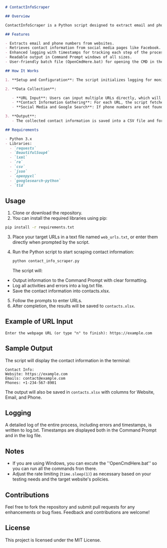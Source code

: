 ```markdown
# ContactInfoScraper

## Overview

ContactInfoScraper is a Python script designed to extract email and phone numbers from given web pages and output the data into an Excel file (contacts.xlsx). It also logs all events and outputs them into a log.txt file.

## Features

- Extracts email and phone numbers from websites.
- Retrieves contact information from social media pages like Facebook.
- Enhanced logging with timestamps for tracking each step of the process.
- Readable output in Command Prompt windows of all sizes.
- User-friendly batch file (OpenCmdHere.bat) for opening the CMD in the correct folder (for Windows).

## How It Works

1. **Setup and Configuration**: The script initializes logging for monitoring its activity, and sets up necessary imports for web scraping and data handling.

2. **Data Collection**:

   - **URL Input**: Users can input multiple URLs directly, which will be validated before processing.
   - **Contact Information Gathering**: For each URL, the script fetches the main webpage, extracts emails and phone numbers, and searches for additional contact links.
   - **Social Media and Google Search**: If phone numbers are not found, it checks the associated Facebook page and uses Google Maps and Yelp for further data extraction.

3. **Output**:
   - The collected contact information is saved into a CSV file and formatted into an Excel file with appropriate styling for easy readability.

## Requirements

- Python 3.x
- Libraries:
  - `requests`
  - `BeautifulSoup4`
  - `lxml`
  - `re`
  - `csv`
  - `json`
  - `openpyxl`
  - `googlesearch-python`
  - `tld`
```

## Usage

1. Clone or download the repository.
2. You can install the required libraries using pip:

```bash
pip install -r requirements.txt
```

3. Place your target URLs in a text file named `web_urls.txt`, or enter them directly when prompted by the script.
4. Run the Python script to start scraping contact information:

   ```bash
   python contact_info_scraper.py
   ```

   The script will:

- Output information to the Command Prompt with clear formatting.
- Log all activities and errors into a log.txt file.
- Save the contact information into contacts.xlsx.

5. Follow the prompts to enter URLs.
6. After completion, the results will be saved to `contacts.xlsx`.

## Example of URL Input

```
Enter the webpage URL (or type "n" to finish): https://example.com
```

## Sample Output

The script will display the contact information in the terminal:

```
Contact Info:
Website: https://example.com
Emails: contact@example.com
Phones: +1-234-567-8901
```

The output will also be saved in `contacts.xlsx` with columns for Website, Email, and Phone.

## Logging

A detailed log of the entire process, including errors and timestamps, is written to log.txt. Timestamps are displayed both in the Command Prompt and in the log file.

## Notes

- If you are using Windows, you can excute the ''OpenCmdHere.bat'' so you can run all the commands fron there.
- Adjust the rate limiting (`time.sleep(1)`) as necessary based on your testing needs and the target website's policies.

## Contributions

Feel free to fork the repository and submit pull requests for any enhancements or bug fixes. Feedback and contributions are welcome!

## License

This project is licensed under the MIT License.
